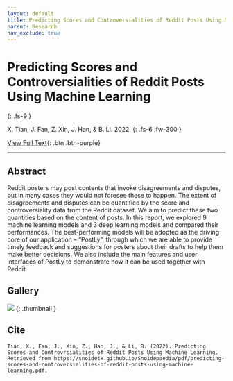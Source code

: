 ```yaml
---
layout: default
title: Predicting Scores and Controversialities of Reddit Posts Using Machine Learning
parent: Research
nav_exclude: true
---
```


# Predicting Scores and Controversialities of Reddit Posts Using Machine Learning
{: .fs-9 }

X. Tian, J. Fan, Z. Xin, J. Han, & B. Li. 2022.
{: .fs-6 .fw-300 }

[View Full Text](../pdf/predicting-scores-and-controversialities-of-reddit-posts-using-machine-learning.pdf){: .btn .btn-purple}

---

## Abstract

Reddit posters may post contents that invoke disagreements and disputes, but in many cases they would not foresee these to happen. The extent of disagreements and disputes can be quantified by the score and controversiality data from the Reddit dataset. We aim to predict these two quantities based on the content of posts. In this report, we explored 9 machine learning models and 3 deep learning models and compared their performances. The best-performing models will be adopted as the driving core of our application – “PostLy”, through which we are able to provide timely feedback and suggestions for posters about their drafts to help them make better decisions. We also include the main features and user interfaces of PostLy to demonstrate how it can be used together with Reddit.

## Gallery

![](../img/thumbnails/thumbnail-predicting-scores-and.png)
{: .thumbnail }

## Cite

```
Tian, X., Fan, J., Xin, Z., Han, J., & Li, B. (2022). Predicting Scores and Controvrsialities of Reddit Posts Using Machine Learning. Retrieved from https://snoidetx.github.io/Snoidepaedia/pdf/predicting-scores-and-controversialities-of-reddit-posts-using-machine-learning.pdf. 
```
